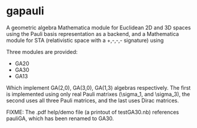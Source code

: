 # gapauli
A geometric algebra Mathematica module for Euclidean 2D and 3D spaces using the Pauli basis representation as a backend, and a Mathematica module for STA (relativistic space with a +,-,-,- signature) using 

Three modules are provided:

* GA20
* GA30
* GA13

Which implement GA(2,0), GA(3,0), GA(1,3) algebras respectively.  The first is implemented using only real Pauli matrixes
(\sigma_1, and \sigma_3), the second uses all three Pauli matrices, and the last uses Dirac matrices.

FIXME: The .pdf help/demo file (a printout of testGA30.nb) references pauliGA, which has been renamed to GA30.
